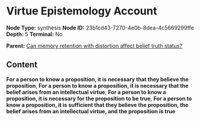 # Virtue Epistemology Account

**Node Type:** synthesis
**Node ID:** 23b1cd43-7270-4e0b-8dea-4c5669299ffe
**Depth:** 5
**Terminal:** No

**Parent:** [Can memory retention with distortion affect belief truth status?](can-memory-retention-with-distortion-affect-belief-truth-status-antithesis-139d084a-20fb-4293-b8e0-7452feb59b7d.md)

## Content

**For a person to know a proposition, it is necessary that they believe the proposition**, **For a person to know a proposition, it is necessary that the belief arises from an intellectual virtue**, **For a person to know a proposition, it is necessary for the proposition to be true**, **For a person to know a proposition, it is sufficient that they believe the proposition, the belief arises from an intellectual virtue, and the proposition is true**
